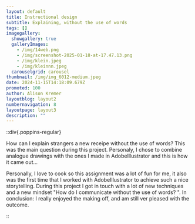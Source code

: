```yaml
---
layout: default
title: Instructional design
subtitle: Explaining, without the use of words
tags: []
imagegallery:
  showgallery: true
  galleryImages:
    - /img/14web.png
    - /img/screenshot-2025-01-18-at-17.47.13.png
    - /img/klein.jpeg
    - /img/kleinnn.jpeg
  carouselgrid: carousel
thumbnail: /img/img_6012-medium.jpeg
date: 2024-11-15T14:18:09.679Z
promoted: 100
author: Alison Kremer
layoutblog: layout2
numbernavigation: 8
layoutpage: layout3
description: ""
---
```

::div{.poppins-regular}

How can I explain strangers a new receipe without the use of words? This was the main question during this project. Personaly, I chose to combine analogue drawings with the ones I made in AdobeIllustrator and this is how it came out... 

Personally, I love to cook so this assignment was a lot of fun for me, it also was the first time that I worked with AdobeIllustrator to achieve such a nice storytelling. During this project I got in touch with a lot of new techniques and a new mindset "How do I communicate without the use of words? ". In conclusion: I really enjoyed the making off, and am still ver pleased with the outcome. 

::
